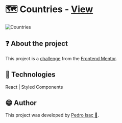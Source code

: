 # 🗺️ Countries - [View](https://pedro-isacss.github.io/projects/frontend/countries/build/index.html)
![Countries](https://github.com/pedro-isacss/projects/blob/master/images/projects-countries.jpg?raw=true)

## ❓ About the project
This project is a [challenge](https://www.frontendmentor.io/challenges/rest-countries-api-with-color-theme-switcher-5cacc469fec04111f7b848ca) from the [Frontend Mentor](https://www.frontendmentor.io/).

## 🧱 Technologies
React | Styled Components

## 😁 Author
This project was developed by [Pedro Isac 🔗](https://pedro-isacss.github.io/).
